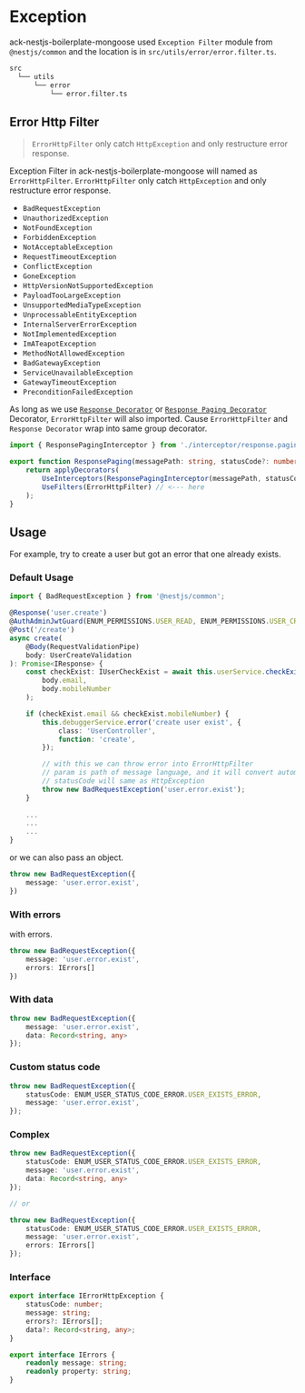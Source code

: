 
# Exception

ack-nestjs-boilerplate-mongoose used `Exception Filter` module from `@nestjs/common` and the location is in `src/utils/error/error.filter.ts`.

```txt
src
  └── utils
      └── error 
          └── error.filter.ts
```

## Error Http Filter

> `ErrorHttpFilter` only catch `HttpException` and only restructure error response.

Exception Filter in ack-nestjs-boilerplate-mongoose will named as `ErrorHttpFilter`. `ErrorHttpFilter` only catch `HttpException` and only restructure error response.

* `BadRequestException`
* `UnauthorizedException`
* `NotFoundException`
* `ForbiddenException`
* `NotAcceptableException`
* `RequestTimeoutException`
* `ConflictException`
* `GoneException`
* `HttpVersionNotSupportedException`
* `PayloadTooLargeException`
* `UnsupportedMediaTypeException`
* `UnprocessableEntityException`
* `InternalServerErrorException`
* `NotImplementedException`
* `ImATeapotException`
* `MethodNotAllowedException`
* `BadGatewayException`
* `ServiceUnavailableException`
* `GatewayTimeoutException`
* `PreconditionFailedException`

As long as we use [`Response Decorator`](/features/response?id=response-decorator) or [`Response Paging Decorator`](/features/response?id=response-paging-decorator) Decorator, `ErrorHttpFilter` will also imported. Cause `ErrorHttpFilter` and `Response Decorator` wrap into same group decorator.

```typescript
import { ResponsePagingInterceptor } from './interceptor/response.paging.interceptor';

export function ResponsePaging(messagePath: string, statusCode?: number): any {
    return applyDecorators(
        UseInterceptors(ResponsePagingInterceptor(messagePath, statusCode)),
        UseFilters(ErrorHttpFilter) // <--- here
    );
}
```

## Usage

For example, try to create a user but got an error that one already exists.

### Default Usage

```typescript
import { BadRequestException } from '@nestjs/common';

@Response('user.create')
@AuthAdminJwtGuard(ENUM_PERMISSIONS.USER_READ, ENUM_PERMISSIONS.USER_CREATE)
@Post('/create')
async create(
    @Body(RequestValidationPipe)
    body: UserCreateValidation
): Promise<IResponse> {
    const checkExist: IUserCheckExist = await this.userService.checkExist(
        body.email,
        body.mobileNumber
    );

    if (checkExist.email && checkExist.mobileNumber) {
        this.debuggerService.error('create user exist', {
            class: 'UserController',
            function: 'create',
        });

        // with this we can throw error into ErrorHttpFilter
        // param is path of message language, and it will convert automatically
        // statusCode will same as HttpException
        throw new BadRequestException('user.error.exist');
    }
    
    ...
    ...
    ...
}
```

or we can also pass an object.

```typescript
throw new BadRequestException({
    message: 'user.error.exist',
})
```

### With errors

with errors.

```typescript
throw new BadRequestException({
    message: 'user.error.exist',
    errors: IErrors[]
})
```

### With data

```typescript
throw new BadRequestException({
    message: 'user.error.exist',
    data: Record<string, any>
});
```

### Custom status code

```typescript
throw new BadRequestException({
    statusCode: ENUM_USER_STATUS_CODE_ERROR.USER_EXISTS_ERROR,
    message: 'user.error.exist',
});
```

### Complex

```typescript
throw new BadRequestException({
    statusCode: ENUM_USER_STATUS_CODE_ERROR.USER_EXISTS_ERROR,
    message: 'user.error.exist',
    data: Record<string, any>
});

// or

throw new BadRequestException({
    statusCode: ENUM_USER_STATUS_CODE_ERROR.USER_EXISTS_ERROR,
    message: 'user.error.exist',
    errors: IErrors[]
});

```

### Interface

```typescript
export interface IErrorHttpException {
    statusCode: number;
    message: string;
    errors?: IErrors[];
    data?: Record<string, any>;
}

export interface IErrors {
    readonly message: string;
    readonly property: string;
}
```
